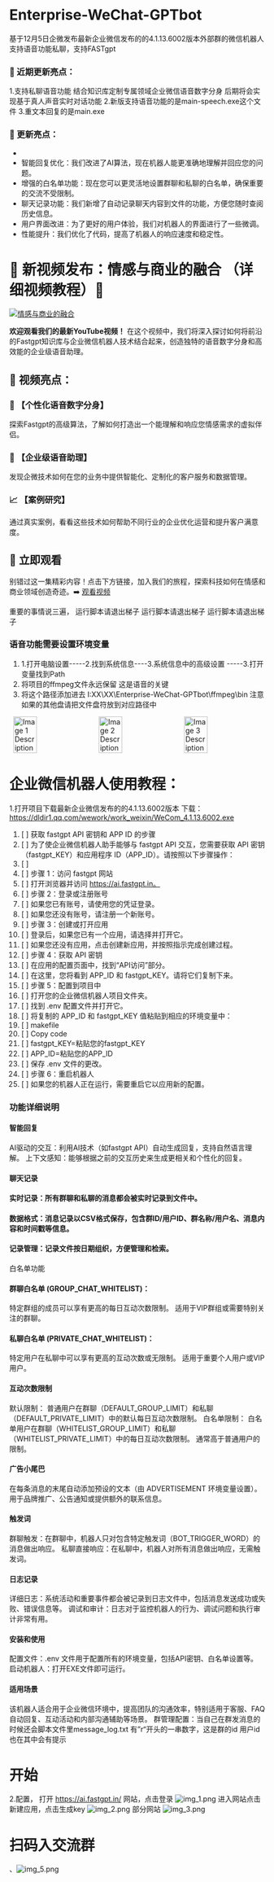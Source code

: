 # Enterprise-WeChat-GPTbot
基于12月5日企微发布最新企业微信发布的的4.1.13.6002版本外部群的微信机器人支持语音功能私聊，支持FASTgpt

### 🌟 近期更新亮点：
1.支持私聊语音功能 结合知识库定制专属领域企业微信语音数字分身 后期将会实现基于真人声音实时对话功能
2.新版支持语音功能的是main-speech.exe这个文件
3.重文本回复的是main.exe

### 🌟 更新亮点：
* 
* 智能回复优化：我们改进了AI算法，现在机器人能更准确地理解并回应您的问题。
* 增强的白名单功能：现在您可以更灵活地设置群聊和私聊的白名单，确保重要的交流不受限制。
* 聊天记录功能：我们新增了自动记录聊天内容到文件的功能，方便您随时查阅历史信息。
* 用户界面改进：为了更好的用户体验，我们对机器人的界面进行了一些微调。
* 性能提升：我们优化了代码，提高了机器人的响应速度和稳定性。

# 🎥 新视频发布：情感与商业的融合 （详细视频教程）🎥

[![情感与商业的融合](https://img.youtube.com/vi/5lk6WLmUk7Y/maxresdefault.jpg)](https://www.youtube.com/watch?v=5lk6WLmUk7Y)

**欢迎观看我们的最新YouTube视频！** 在这个视频中，我们将深入探讨如何将前沿的Fastgpt知识库与企业微信机器人技术结合起来，创造独特的语音数字分身和高效能的企业级语音助理。

## 🌟 视频亮点：

### 🤖 【个性化语音数字分身】
探索Fastgpt的高级算法，了解如何打造出一个能理解和响应您情感需求的虚拟伴侣。

### 💼 【企业级语音助理】
发现企微技术如何在您的业务中提供智能化、定制化的客户服务和数据管理。

### 📈 【案例研究】
通过真实案例，看看这些技术如何帮助不同行业的企业优化运营和提升客户满意度。

## 🚀 立即观看
别错过这一集精彩内容！点击下方链接，加入我们的旅程，探索科技如何在情感和商业领域创造奇迹。➡️ [观看视频](https://www.youtube.com/watch?v=5lk6WLmUk7Y)


重要的事情说三遍，
运行脚本请退出梯子
运行脚本请退出梯子
运行脚本请退出梯子

### 语音功能需要设置环境变量
1. 1.打开电脑设置-----2.找到系统信息----3.系统信息中的高级设置 -----3.打开变量找到Path
2. 将项目的ffmpeg文件永远保留 这是语音的关键
3. 将这个路径添加进去 I:XX\XX\Enterprise-WeChat-GPTbot\ffmpeg\bin
注意如果的其他盘请把文件盘符放到对应路径中
<div style="display: flex; justify-content: space-around;">
    <img src="png/20231223065043.png" alt="Image 1 Description" style="width: 30%;" />
    <img src="png/img.png" alt="Image 2 Description" style="width: 30%;" />
    <img src="png/1703285345704.png" alt="Image 3 Description" style="width: 30%;" />
</div>

# 企业微信机器人使用教程：
1.打开项目下载最新企业微信发布的的4.1.13.6002版本 下载：https://dldir1.qq.com/wework/work_weixin/WeCom_4.1.13.6002.exe


1. [ ] 获取 fastgpt API 密钥和 APP ID 的步骤
2. [ ] 为了使企业微信机器人助手能够与 fastgpt API 交互，您需要获取 API 密钥（fastgpt_KEY）和应用程序 ID（APP_ID）。请按照以下步骤操作：
3. [ ] 
4. [ ] 步骤 1：访问 fastgpt 网站
5. [ ] 打开浏览器并访问 https://ai.fastgpt.in。
6. [ ] 步骤 2：登录或注册账号
7. [ ] 如果您已有账号，请使用您的凭证登录。
8. [ ] 如果您还没有账号，请注册一个新账号。
9. [ ] 步骤 3：创建或打开应用
10. [ ] 登录后，如果您已有一个应用，请选择并打开它。
11. [ ] 如果您还没有应用，点击创建新应用，并按照指示完成创建过程。
12. [ ] 步骤 4：获取 API 密钥
13. [ ] 在应用的配置页面中，找到“API访问”部分。
14. [ ] 在这里，您将看到 APP_ID 和 fastgpt_KEY。请将它们复制下来。
15. [ ] 步骤 5：配置到项目中
16. [ ] 打开您的企业微信机器人项目文件夹。
17. [ ] 找到 .env 配置文件并打开它。
18. [ ] 将复制的 APP_ID 和 fastgpt_KEY 值粘贴到相应的环境变量中：
19. [ ] makefile
20. [ ] Copy code
21. [ ] fastgpt_KEY=粘贴您的fastgpt_KEY
22. [ ] APP_ID=粘贴您的APP_ID
23. [ ] 保存 .env 文件的更改。
24. [ ] 步骤 6：重启机器人
25. [ ] 如果您的机器人正在运行，需要重启它以应用新的配置。


### 功能详细说明
#### 智能回复
AI驱动的交互：利用AI技术（如fastgpt API）自动生成回复，支持自然语言理解。
上下文感知：能够根据之前的交互历史来生成更相关和个性化的回复。
#### 聊天记录
#### 实时记录：所有群聊和私聊的消息都会被实时记录到文件中。
#### 数据格式：消息记录以CSV格式保存，包含群ID/用户ID、群名称/用户名、消息内容和时间戳等信息。
#### 记录管理：记录文件按日期组织，方便管理和检索。
白名单功能
#### 群聊白名单 (GROUP_CHAT_WHITELIST)：
特定群组的成员可以享有更高的每日互动次数限制。
适用于VIP群组或需要特别关注的群聊。
#### 私聊白名单 (PRIVATE_CHAT_WHITELIST)：
特定用户在私聊中可以享有更高的互动次数或无限制。
适用于重要个人用户或VIP用户。
#### 互动次数限制
默认限制：
普通用户在群聊（DEFAULT_GROUP_LIMIT）和私聊（DEFAULT_PRIVATE_LIMIT）中的默认每日互动次数限制。
白名单限制：
白名单用户在群聊（WHITELIST_GROUP_LIMIT）和私聊（WHITELIST_PRIVATE_LIMIT）中的每日互动次数限制。
通常高于普通用户的限制。
#### 广告小尾巴
在每条消息的末尾自动添加预设的文本（由 ADVERTISEMENT 环境变量设置）。
用于品牌推广、公告通知或提供额外的联系信息。
#### 触发词
群聊触发：在群聊中，机器人只对包含特定触发词（BOT_TRIGGER_WORD）的消息做出响应。
私聊直接响应：在私聊中，机器人对所有消息做出响应，无需触发词。
#### 日志记录
详细日志：系统活动和重要事件都会被记录到日志文件中，包括消息发送成功或失败、错误信息等。
调试和审计：日志对于监控机器人的行为、调试问题和执行审计非常有用。
#### 安装和使用
配置文件：.env 文件用于配置所有的环境变量，包括API密钥、白名单设置等。
启动机器人：打开EXE文件即可运行。
#### 适用场景
该机器人适合用于企业微信环境中，提高团队的沟通效率，特别适用于客服、FAQ自动回复、互动活动和内部沟通辅助等场景。
群管理配置：当自己在群发消息的时候还会脚本文件里message_log.txt 有”r“开头的一串数字，这是群的id 用户id也在其中会有提示

# 开始
2.配置，
打开 https://ai.fastgpt.in/ 网站，点击登录
![img_1.png](png/img_1.png)
进入网站点击新建应用，点击生成key
![img_2.png](png/img_2.png)
部分网站
![img_3.png](png/img_3.png)

# 扫码入交流群
、![img_5.png](png/img_5.png)

